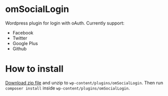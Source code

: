# omSocialLogin

Wordpress plugin for login with oAuth. Currently support:

- Facebook
- Twitter
- Google Plus
- Github

# How to install

[Download zip file](https://bitbucket.org/OzzyCzech/omsociallogin/get/master.zip) and unzip to `wp-content/plugins/omSocialLogin`. 
Then run `composer install` inside `wp-content/plugins/omSocialLogin`.